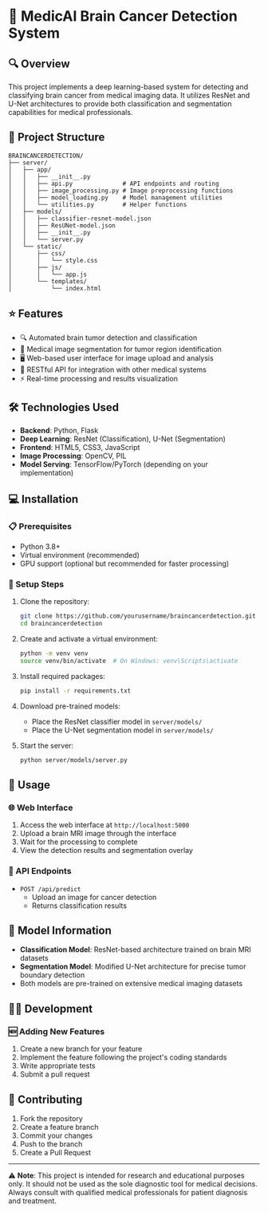 # 🧠 MedicAI Brain Cancer Detection System

## 🔍 Overview
This project implements a deep learning-based system for detecting and classifying brain cancer from medical imaging data. It utilizes ResNet and U-Net architectures to provide both classification and segmentation capabilities for medical professionals.

## 📁 Project Structure
```
BRAINCANCERDETECTION/
├── server/
│   ├── app/
│   │   ├── __init__.py
│   │   ├── api.py              # API endpoints and routing
│   │   ├── image_processing.py # Image preprocessing functions
│   │   ├── model_loading.py    # Model management utilities
│   │   └── utilities.py        # Helper functions
│   ├── models/
│   │   ├── classifier-resnet-model.json
│   │   ├── ResUNet-model.json
│   │   ├── __init__.py
│   │   └── server.py
│   └── static/
│       ├── css/
│       │   └── style.css
│       ├── js/
│       │   └── app.js
│       └── templates/
│           └── index.html
```

## ⭐ Features
- 🔍 Automated brain tumor detection and classification
- 🎯 Medical image segmentation for tumor region identification
- 🖥️ Web-based user interface for image upload and analysis
- 🔌 RESTful API for integration with other medical systems
- ⚡ Real-time processing and results visualization

## 🛠️ Technologies Used
- **Backend**: Python, Flask
- **Deep Learning**: ResNet (Classification), U-Net (Segmentation)
- **Frontend**: HTML5, CSS3, JavaScript
- **Image Processing**: OpenCV, PIL
- **Model Serving**: TensorFlow/PyTorch (depending on your implementation)

## 💻 Installation

### 📋 Prerequisites
- Python 3.8+
- Virtual environment (recommended)
- GPU support (optional but recommended for faster processing)

### 🚀 Setup Steps
1. Clone the repository:
   ```bash
   git clone https://github.com/yourusername/braincancerdetection.git
   cd braincancerdetection
   ```

2. Create and activate a virtual environment:
   ```bash
   python -m venv venv
   source venv/bin/activate  # On Windows: venv\Scripts\activate
   ```

3. Install required packages:
   ```bash
   pip install -r requirements.txt
   ```

4. Download pre-trained models:
   - Place the ResNet classifier model in `server/models/`
   - Place the U-Net segmentation model in `server/models/`

5. Start the server:
   ```bash
   python server/models/server.py
   ```

## 📱 Usage

### 🌐 Web Interface
1. Access the web interface at `http://localhost:5000`
2. Upload a brain MRI image through the interface
3. Wait for the processing to complete
4. View the detection results and segmentation overlay

### 🔗 API Endpoints
- `POST /api/predict`
  - Upload an image for cancer detection
  - Returns classification results

## 🤖 Model Information
- **Classification Model**: ResNet-based architecture trained on brain MRI datasets
- **Segmentation Model**: Modified U-Net architecture for precise tumor boundary detection
- Both models are pre-trained on extensive medical imaging datasets

## 👩‍💻 Development

### 🆕 Adding New Features
1. Create a new branch for your feature
2. Implement the feature following the project's coding standards
3. Write appropriate tests
4. Submit a pull request

## 🤝 Contributing
1. Fork the repository
2. Create a feature branch
3. Commit your changes
4. Push to the branch
5. Create a Pull Request

---
⚠️ **Note**: This project is intended for research and educational purposes only. It should not be used as the sole diagnostic tool for medical decisions. Always consult with qualified medical professionals for patient diagnosis and treatment.
